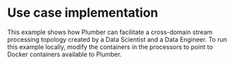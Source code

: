 # Use case implementation

This example shows how Plumber can facilitate a cross-domain stream processing topology created by a Data Scientist and a Data Engineer. To run this example locally, modify the containers in the processors to point to Docker containers available to Plumber.

